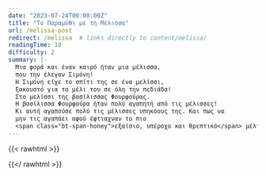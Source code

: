 ```yaml
---
date: "2023-07-24T00:00:00Z"
title: "Το Παραμύθι με τη Μέλισσα"
url: /melissa-post
redirect: /melissa	# links directly to content/melissa/
readingTime: 10
difficulty: 2
summary: |-
  Μια φορά και έναν καιρό ήταν μια μέλισσα,
  που την έλεγαν Σιμόνη!
  Η Σιμόνη είχε το σπίτι της σε ένα μελίσσι,
  ξακουστό για το μέλι του σε όλη την πεδιάδα!
  Στο μελίσσι της βασίλισσας Φουρφούρας.
  Η βασίλισσα Φουρφούρα ήταν πολύ αγαπητή από τις μέλισσες!
  Κι αυτή αγαπούσε πολύ τις μέλισσες υπηκόους της. Και πως να
  μην τις αγαπάει αφού έφτιαχναν το πιο
  <span class="bt-span-honey">εξαίσιο, υπέροχο και θρεπτικό</span> μέλι!
---
```


{{< rawhtml >}}
<!-- 
JavaScript redirect
 -->
<script>
	window.location = window.location.origin + "/melissa"
</script>
{{</ rawhtml >}}
